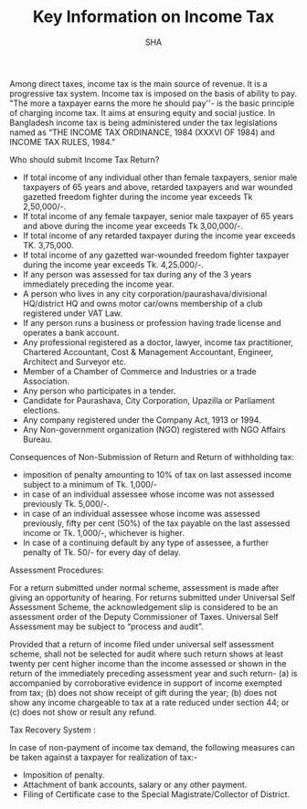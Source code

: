 ﻿---
layout: post
title:  "Key Information on Income Tax"
author: SHA
categories: [ income-tax ]
image: "/assets/images/38.jpg"
---

Among direct taxes, income tax is the main source of revenue. It is a progressive tax system. Income tax is imposed on the basis of ability to pay. "The more a taxpayer earns the more he should pay''- is the basic principle of charging income tax. It aims at ensuring equity and social justice. In Bangladesh income tax is being  administered  under  the  tax  legislations  named  as  “THE  INCOME  TAX  ORDINANCE,  1984 (XXXVI OF 1984) and INCOME TAX RULES, 1984.”

Who should submit Income Tax Return?

- If total income of any individual other than female taxpayers, senior male  taxpayers of 65 years and above, retarded taxpayers and war wounded gazetted freedom fighter during the income year exceeds Tk 2,50,000/-.
- If total income of any female taxpayer, senior male taxpayer of 65 years and above during the income year exceeds Tk 3,00,000/-.
- If total income of any retarded taxpayer during the income year exceeds TK. 3,75,000.
- If total income of any gazetted war-wounded freedom fighter taxpayer during the income year exceeds Tk. 4,25.000/-.
- If any person was assessed for tax during any of the 3 years immediately preceding the income year.
- A person who lives in any city corporation/paurashava/divisional HQ/district HQ and owns motor car/owns membership of a club registered under VAT Law.
- If any person runs a business or profession having trade license and operates a bank account.
- Any professional registered as a doctor, lawyer, income tax practitioner, Chartered Accountant, Cost & Management Accountant, Engineer, Architect and Surveyor etc.
- Member of a Chamber of Commerce and Industries or a trade Association.
- Any person who participates in a tender.
- Candidate for Paurashava, City Corporation, Upazilla or Parliament elections.
- Any company registered under the  Company Act, 1913 or 1994.
- Any Non-government organization (NGO) registered with NGO Affairs Bureau.

Consequences of Non-Submission of Return and Return of withholding tax:

- imposition of  penalty amounting to  10% of tax on last assessed income subject to a minimum of Tk. 1,000/-
- in case of an individual assessee whose income was not assessed previously Tk. 5,000/-.
- in case of an individual assessee whose income was assessed previously, fifty per cent (50%) of the tax payable on the last assessed income or Tk. 1,000/-, whichever is higher.
- In case of a continuing default by any type of assessee, a further penalty of Tk. 50/- for every day of delay.

Assessment Procedures:

For a return submitted under normal scheme, assessment is made after giving an opportunity of hearing.
For  returns  submitted  under  Universal  Self  Assessment  Scheme,  the  acknowledgement  slip  is considered to be an assessment order of the Deputy Commissioner of Taxes. Universal Self Assessment may be subject to “process and audit”.

Provided that a return of income filed under universal self assessment scheme, shall not be selected for audit where such return shows at least twenty per cent higher income than the income assessed or shown in the return of the immediately preceding assessment year and such return-
(a)  is accompanied by corroborative evidence in support of income exempted from tax; (b) does not show receipt of gift during the year;
(b)  does not show any income chargeable to tax at a rate reduced under section 44; or
(c)  does not show or result any refund.

Tax Recovery System :

In case of non-payment of income tax demand, the following measures can be taken against a taxpayer for realization of tax:-


- Imposition of penalty.
- Attachment of bank accounts, salary or any other payment.
- Filing of Certificate case to the Special Magistrate/Collector of District.


